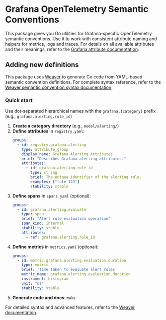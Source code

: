 # Grafana OpenTelemetry Semantic Conventions

This package gives you Go utilities for Grafana-specific OpenTelemetry semantic conventions. Use it to work with consistent attribute naming and helpers for metrics, logs and traces. For details on all available attributes and their meanings, refer to the [Grafana attribute documentation](docs/attributes/grafana.md).

## Adding new definitions

This package uses [Weaver](https://github.com/open-telemetry/weaver) to generate Go code from YAML-based semantic convention definitions. For complete syntax reference, refer to the [Weaver semantic convention syntax documentation](https://github.com/open-telemetry/weaver/blob/main/schemas/semconv-syntax.md).

### Quick start

Use dot-separated hierarchical names with the `grafana.{category}` prefix (e.g., `grafana.alerting.rule_id`)

1. **Create a category directory** (e.g., `model/alerting/`)
2. **Define attributes** in `registry.yaml`:
   ```yaml
   groups:
     - id: registry.grafana.alerting
       type: attribute_group
       display_name: Grafana Alerting Attributes
       brief: "Describes Grafana alerting attributes."
       attributes:
         - id: grafana.alerting.rule_id
           type: string
           brief: The unique identifier of the alerting rule.
           examples: ["rule-123"]
           stability: stable
   ```
3. **Define spans** in `spans.yaml` (optional):
   ```yaml
   groups:
     - id: grafana.alerting.evaluate
       type: span
       brief: "Alert rule evaluation operation"
       span_kind: internal
       stability: stable
       attributes:
         - ref: grafana.alerting.rule_id
   ```
4. **Define metrics** in `metrics.yaml` (optional):
   ```yaml
   groups:
     - id: metric.grafana.alerting.evaluation.duration
       type: metric
       brief: 'Time taken to evaluate alert rules'
       metric_name: grafana.alerting.evaluation.duration
       instrument: histogram
       unit: "ms"
       stability: stable
   ```
5. **Generate code and docs**: `make`

For detailed syntax and advanced features, refer to the [Weaver documentation](https://github.com/open-telemetry/weaver/blob/main/schemas/semconv-syntax.md).

